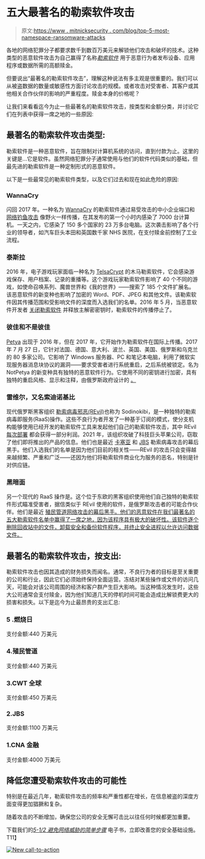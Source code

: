 # 五大最著名的勒索软件攻击

> 原文:[https://www . mitnicksecurity . com/blog/top-5-most-namespace-ransomware-attacks](https://www.mitnicksecurity.com/blog/top-5-most-famous-ransomware-attacks)

各地的网络犯罪分子都要求数千到数百万美元来解锁他们攻击和破坏的技术。这种类型的恶意软件攻击为自己赢得了名称[*勒索软件*](https://www.mitnicksecurity.com/blog/what-is-a-ransomware-attack) 用于恶意行为者发布设备、应用程序或数据所需的高额赎金。

但要说出“最著名的勒索软件攻击”，理解这种说法有多主观是很重要的。我们可以从被盗数据的数量或敏感性方面讨论攻击的规模。或者攻击对受害者、其客户或其他相关合作伙伴的影响的严重程度。赎金本身的价格呢？

让我们来看看迄今为止一些最著名的勒索软件攻击，按类型和金额分类，并讨论它们在列表中获得一席之地的一些原因:

## 最著名的勒索软件攻击类型:

勒索软件是一种恶意软件，旨在限制对计算机系统的访问，直到付款为止。这里的关键是…它是软件。虽然网络犯罪分子通常使用与他们的软件代码类似的基础，但最先进的勒索软件是一种定制形式的恶意软件。

以下是一些最常见的勒索软件类型，以及它们过去和现在如此危险的原因:

### WannaCry

闪回 2017 年。一种名为 [WannaCry](https://usa.kaspersky.com/resource-center/threats/ransomware-wannacry) 的勒索软件通过易受攻击的中小企业端口和 [网络钓鱼攻击](https://www.mitnicksecurity.com/blog/spear-phishing-targeted-email-scams-what-you-need-to-know-about-this-hacking-technique) 像野火一样传播，在其发布的第一个小时内感染了 7000 台计算机。一天之内，它感染了 150 多个国家的 23 万多台电脑。这次袭击影响了各个行业的领导者，如汽车巨头本田和英国数千家 NHS 医院，在支付赎金前控制了工业流程。

### 泰斯拉

2016 年，电子游戏玩家面临一种名为 [TelsaCrypt](https://usa.kaspersky.com/resource-center/threats/teslacrypt) 的木马勒索软件，它会感染游戏保存、用户档案、记录的重播等。这个游戏玩家勒索软件影响了 40 个不同的游戏，如使命召唤系列、魔兽世界和《我的世界》——搜索了 185 个文件扩展名。该恶意软件的新变种也影响了加密的 Word、PDF、JPEG 和其他文件。该勒索软件因其传播范围和受影响文件的深度而入选我们的名单。2016 年 5 月，当恶意软件开发者 [关闭勒索软件](https://en.wikipedia.org/wiki/TeslaCrypt) 并释放主解密密钥时，勒索软件的传播停止了。

### 彼佳和不是彼佳

[Petya](https://www.mcafee.com/enterprise/en-us/security-awareness/ransomware/petya.html#petya-notpetya) 出现于 2016 年，但在 2017 年，它开始作为勒索软件在国际上传播。2017 年 7 月 27 日，它针对法国、德国、意大利、波兰、英国、美国、俄罗斯和乌克兰的 80 多家公司。它影响了 Windows 服务器、PC 和笔记本电脑，利用了微软实现服务器消息块协议的漏洞——要求受害者进行系统重启，之后系统被锁定。名为 NotPetya 的新变种具有独特的恶意软件行为。它使用不同的密钥进行加密，具有独特的重启风格、显示和注释，由俄罗斯政府设计的 [。](https://en.wikipedia.org/wiki/Petya_(malware))

### 雷维尔，又名索迪诺基比

现代俄罗斯黑客组织 [勒索病毒邪恶(REvil)](https://en.wikipedia.org/wiki/REvil)也称为 Sodinokibi，是一种独特的勒索病毒即服务(RaaS)操作。这些不良行为者开发了一种基于订阅的模式，使分支机构能够使用已经开发的勒索软件工具来发起他们自己的勒索软件攻击，其中 REvil [每次部署](https://us-cert.cisa.gov/ncas/alerts/aa21-131a) 都会获得一部分利润。2021 年，该组织攻破了科技巨头苹果公司，窃取了他们即将推出的产品的信息。他们也是最近 [卡塞亚](https://www.mitnicksecurity.com/blog/an-overview-of-kaseya-the-biggest-ransomware-attack-on-record) 和 [JBS](https://www.mitnicksecurity.com/blog/an-overview-of-the-2021-jbs-meat-supplier-ransomware-attack) 勒索病毒攻击的幕后黑手。他们入选我们的名单是因为他们目前的相关性——REvil 的攻击只会变得越来越频繁、严重和广泛——还因为他们将勒索软件商业化为服务的恶名，特别是针对供应链。

### 黑暗面

另一个现代的 RaaS 操作是[](https://en.wikipedia.org/wiki/DarkSide_(hacking_group))。这个位于东欧的黑客组织使用他们自己独特的勒索软件形式瞄准受害者，据信类似于 REvil 使用的软件，是俄罗斯攻击者的可能合作伙伴。他们是最近 [殖民管道网络攻击的幕后黑手。他们的恶意软件在我们最著名的五大勒索软件名单中赢得了一席之地，因为该程序具有极大的破坏性。该软件逐个删除回收站中的文件，卸载安全和备份软件程序，并终止安全进程以允许访问数据文件。](https://us-cert.cisa.gov/ncas/alerts/aa21-131a) 

## 最著名的勒索软件攻击，按支出:

勒索软件攻击也因其造成的财务损失而闻名。通常，不良行为者的目标是至关重要的公司和行业，因此它们必须始终保持全面运营。冻结对某些操作或文件的访问几天，可能会对该公司周围的经济和客户群产生巨大影响。当这种情况发生时，这些大公司通常会支付赎金，因为他们知道几天的停机时间可能会造成比解锁费更大的损害和损失。以下是迄今为止最昂贵的支出汇总:

### 5 .燃烧日

支付金额:440 万美元

### 4.殖民管道

支付金额:440 万美元

### 3.CWT 全球

支付金额:450 万美元

### 2.JBS

支付金额:1100 万美元

### 1.CNA 金融

支付金额:4000 万美元

## 降低您遭受勒索软件攻击的可能性

特别是在最近几年，[](https://www.mitnicksecurity.com/blog/main-types-of-ransomware-differences)勒索软件攻击的频率和严重性都在增长，在信息被盗的深度方面变得更加猖獗和复杂。

随着攻击的不断增加，确保您公司的安全无懈可击比以往任何时候都更加重要。

下载我们的[*5-1/2 避免网络威胁的简单步骤*](https://www.mitnicksecurity.com/lp-easy-steps-to-avoid-cyber-threats) 电子书，立即改善您的安全基础设施。T11】

[![New call-to-action](../Images/95ee2efaa0b0e1050f47338da41f7869.png)](https://cta-redirect.hubspot.com/cta/redirect/3875471/7f9b1de1-cf7c-4700-8892-cdf9402b32cf)